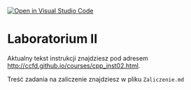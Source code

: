 [![Open in Visual Studio Code](https://classroom.github.com/assets/open-in-vscode-c66648af7eb3fe8bc4f294546bfd86ef473780cde1dea487d3c4ff354943c9ae.svg)](https://classroom.github.com/online_ide?assignment_repo_id=9173757&assignment_repo_type=AssignmentRepo)
# Laboratorium II

Aktualny tekst instrukcji znajdziesz pod adresem <http://ccfd.github.io/courses/cpp_inst02.html>.

Treść zadania na zaliczenie znajdziesz w pliku `Zaliczenie.md`

